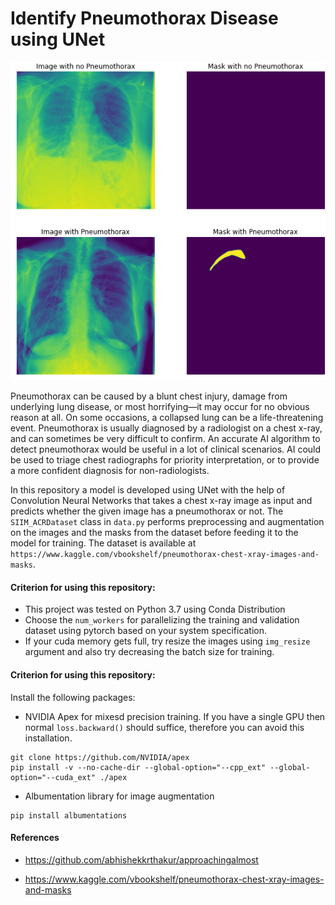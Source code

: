 # Identify Pneumothorax Disease using UNet
<p align="center">
<img src="https://github.com/murtazabasu/Identify-Pneumothorax-Disease-using-UNet/blob/master/media/media.PNG" width="650">

Pneumothorax can be caused by a blunt chest injury, damage from underlying lung disease, or most horrifying—it may occur for no obvious reason at all. On some occasions, a collapsed lung can be a life-threatening event. Pneumothorax is usually diagnosed by a radiologist on a chest x-ray, and can sometimes be very difficult to confirm. An accurate AI algorithm to detect pneumothorax would be useful in a lot of clinical scenarios. AI could be used to triage chest radiographs for priority interpretation, or to provide a more confident diagnosis for non-radiologists.

In this repository a model is developed using UNet with the help of Convolution Neural Networks that takes a chest x-ray image as input and predicts whether the given image has a pneumothorax or not. The `SIIM_ACRDataset` class in `data.py` performs preprocessing and augmentation on the images and the masks from the dataset before feeding it to the model for training. The dataset is available at `https://www.kaggle.com/vbookshelf/pneumothorax-chest-xray-images-and-masks`.

#### Criterion for using this repository:
- This project was tested on Python 3.7 using Conda Distribution
- Choose the `num_workers` for parallelizing the training and validation dataset using pytorch based on your system specification.
- If your cuda memory gets full, try resize the images using `img_resize` argument and also try decreasing the batch size for training.

#### Criterion for using this repository:
Install the following packages:
- NVIDIA Apex for mixesd precision training. If you have a single GPU then normal `loss.backward()` should suffice, therefore you can avoid this installation. 
```
git clone https://github.com/NVIDIA/apex
pip install -v --no-cache-dir --global-option="--cpp_ext" --global-option="--cuda_ext" ./apex
```
- Albumentation library for image augmentation
```
pip install albumentations
```

#### References
- https://github.com/abhishekkrthakur/approachingalmost

- https://www.kaggle.com/vbookshelf/pneumothorax-chest-xray-images-and-masks